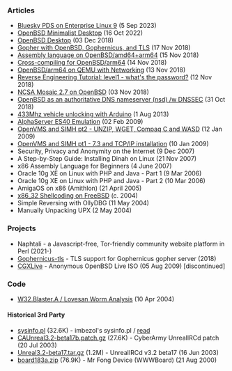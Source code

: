 ### Articles ###
<a name="Articles"></a>

* [Bluesky PDS on Enterprise Linux 9](articles/bluesky_pds_el9.html "2023-09-5") (5 Sep 2023)
* [OpenBSD Minimalist Desktop](articles/openbsd_minimalist_desktop.html "2022-10-16") (16 Oct 2022)
* [OpenBSD Desktop](articles/openbsd_desktop.html "2018-12-03") (03 Dec 2018)
* [Gopher with OpenBSD, Gophernicus, and TLS](articles/gophernicus.html "2018-11-17") (17 Nov 2018)
* [Assembly language on OpenBSD/amd64+arm64](articles/openbsd_assembly.html "2018-11-15") (15 Nov 2018)
* [Cross-compiling for OpenBSD/arm64](articles/openbsd_crosscompiling_arm64.html "2018-11-14") (14 Nov 2018)
* [OpenBSD/arm64 on QEMU with Networking](articles/openbsd_arm64_qemu.html "2018-11-13") (13 Nov 2018)
* [Reverse Engineering Tutorial: level1 - what's the password?](articles/RET_level1.html "2018-11-12") (12 Nov 2018)
* [NCSA Mosaic 2.7 on OpenBSD](articles/openbsd_ncsa_mosaic.html "2018-11-03") (03 Nov 2018)
* [OpenBSD as an authoritative DNS nameserver (nsd) /w DNSSEC](articles/openbsd_nameserver.html "2018-10-31") (31 Oct 2018)
* [433Mhz vehicle unlocking with Arduino](articles/arduino_433mhz.html "2013-08-01") (1 Aug 2013)
* [AlphaServer ES40 Emulation](articles/alphaserver_es40_emu.html "2009-02-02") (02 Feb 2009)
* [OpenVMS and SIMH pt2 - UNZIP, WGET, Compaq C and WASD](articles/openvms_simh_2.html "2009-01-12") (12 Jan 2009)
* [OpenVMS and SIMH pt1 - 7.3 and TCP/IP installation](articles/openvms_simh_1.html "2009-01-10") (10 Jan 2009)
* Security, Privacy and Anonymity on the Internet (9 Dec 2007)
* A Step-by-Step Guide: Installing Dinah on Linux (21 Nov 2007)
* x86 Assembly Language for Beginners (4 June 2007)
* Oracle 10g XE on Linux with PHP and Java - Part 1 (9 Mar 2006)
* Oracle 10g XE on Linux with PHP and Java - Part 2 (10 Mar 2006)
* AmigaOS on x86 (Amithlon) (21 April 2005)
* [x86_32 Shellcoding on FreeBSD](articles/shellcoding_on_freebsd.html "2004-06-01") (c. 2004)
* Simple Reversing with OllyDBG (11 May 2004)
* Manually Unpacking UPX (2 May 2004)

### Projects ###
<a name="Projects"></a>

* Naphtali - a Javascript-free, Tor-friendly community website platform in Perl (2021-)
* [Gophernicus-tls](https://github.com/danielnechtan/gophernicus "2018-09-21") - TLS support for Gophernicus gopher server (2018)
* [CGXLive](projects/cgxlive.html "2009-08-05") - Anonymous OpenBSD Live ISO (05 Aug 2009) [discontinued]

### Code ###

* [W32.Blaster.A / Lovesan Worm Analysis](code/blaster_analysis.html "2004-04-10") (10 Apr 2004)

#### Historical 3rd Party ####

* [sysinfo.pl](code/sysinfo.pl "2005-01-01") (32.6K) - imbezol's sysinfo.pl / [read](https://github.com/danielnechtan/danielnechtan.github.io/blob/main/code/sysinfo.pl)
* [CAUnreal3.2-beta17b.patch.gz](code/CAUnreal3.2-beta17b.patch.gz "2003-07-20") (27.6K) - CyberArmy UnrealIRCd patch (20 Jul 2003)
* [Unreal3.2-beta17.tar.gz](code/Unreal3.2-beta17.tar.gz) (1.2M) - UnrealIRCd v3.2 beta17 (16 Jun 2003)
* [board183a.zip](code/board183a.zip "2000-08-21") (76.9K) - Mr Fong Device (WWWBoard) (21 Aug 2000)

